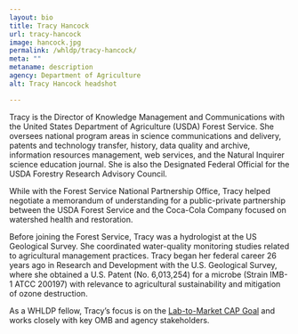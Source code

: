```yaml
---
layout: bio
title: Tracy Hancock
url: tracy-hancock
image: hancock.jpg
permalink: /whldp/tracy-hancock/
meta: ""
metaname: description
agency: Department of Agriculture
alt: Tracy Hancock headshot

---
```


Tracy is the Director of Knowledge Management and Communications with the United States Department of Agriculture (USDA) Forest Service. She oversees national program areas in science communications and delivery, patents and technology transfer, history, data quality and archive, information resources management, web services, and the Natural Inquirer science education journal. She is also the Designated Federal Official for the USDA Forestry Research Advisory Council.

While with the Forest Service National Partnership Office, Tracy helped negotiate a memorandum of understanding for a public-private partnership between the USDA Forest Service and the Coca-Cola Company focused on watershed health and restoration.

Before joining the Forest Service, Tracy was a hydrologist at the US Geological Survey. She coordinated water-quality monitoring studies related to agricultural management practices. Tracy began her federal career 26 years ago in Research and Development with the U.S. Geological Survey, where she obtained a U.S. Patent (No. 6,013,254) for a microbe (Strain IMB-1 ATCC 200197) with relevance to agricultural sustainability and mitigation of ozone destruction.

As a WHLDP fellow, Tracy’s focus is on the [Lab-to-Market CAP Goal](https://www.performance.gov/CAP/lab-to-market/) and works closely with key OMB and agency stakeholders.
